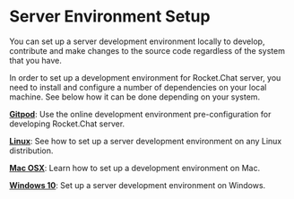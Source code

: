 # Server Environment Setup

You can set up a server development environment locally to develop, contribute and make changes to the source code regardless of the system that you have.

In order to set up a development environment for Rocket.Chat server, you need to install and configure a number of dependencies on your local machine. See below how it can be done depending on your system.

[**Gitpod**](gitpod.md): Use the online development environment pre-configuration for developing Rocket.Chat server.

[**Linux**](linux.md): See how to set up a server development environment on any Linux distribution.

[**Mac OSX**](mac-osx.md): Learn how to set up a development environment on Mac.

[**Windows 10**](windows-10.md): Set up a server development environment on Windows.
